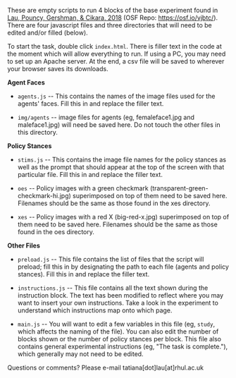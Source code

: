These are empty scripts to run 4 blocks of the base experiment found in [Lau, Pouncy, Gershman, & Cikara, 2018](http://dx.doi.org/10.1037/xge0000470) (OSF Repo: https://osf.io/vjbtc/). There are four javascript files and three directories that will need to be edited and/or filled (below).

To start the task, double click <code>index.html</code>. There is filler text in the code at the moment which will allow everything to run. If using a PC, you may need to set up an Apache server. At the end, a csv file will be saved to wherever your browser saves its downloads.

**Agent Faces**

- <code>agents.js</code> -- This contains the names of the image files used for the agents' faces. Fill this in and replace the filler text.

- <code>img/agents</code> -- image files for agents (eg, femaleface1.jpg and maleface1.jpg) will need be saved here. Do not touch the other files in this directory.

**Policy Stances**

- <code>stims.js</code> -- This contains the image file names for the policy stances as well as the prompt that should appear at the top of the screen with that particular file. Fill this in and replace the filler text.

- <code>oes</code> -- Policy images with a green checkmark (transparent-green-checkmark-hi.jpg) superimposed on top of them need to be saved here. Filenames should be the same as those found in the xes directory.

- <code>xes</code> -- Policy images with a red X (big-red-x.jpg) superimposed on top of them need to be saved here. Filenames should be the same as those found in the oes directory.

**Other Files**

- <code>preload.js</code> -- This file contains the list of files that the script will preload; fill this in by designating the path to each file (agents and policy stances). Fill this in and replace the filler text.

- <code>instructions.js</code> -- This file contains all the text shown during the instruction block. The text has been modified to reflect where you may want to insert your own instructions. Take a look in the experiment to understand which instructions map onto which page.

- <code>main.js</code> -- You will want to edit a few variables in this file (eg, <code>study</code>, which affects the naming of the file). You can also edit the number of blocks shown or the number of policy stances per block. This file also contains general experimental instructions (eg, "The task is complete."), which generally may not need to be edited.


Questions or comments? Please e-mail tatiana[dot]lau[at]rhul.ac.uk
